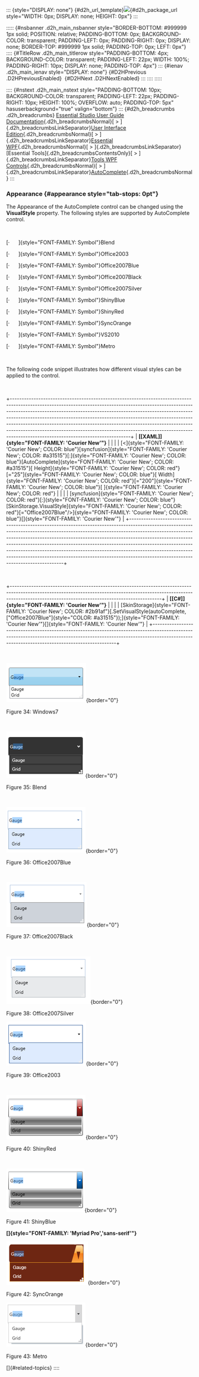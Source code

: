 ::: {style="DISPLAY: none"}
[](ms-xhelp:///?Id=d2h_url_template){#d2h_url_template}![](!package_url!){#d2h_package_url style="WIDTH: 0px; DISPLAY: none; HEIGHT: 0px"}
:::

::::: {#nsbanner .d2h_main_nsbanner style="BORDER-BOTTOM: #999999 1px solid; POSITION: relative; PADDING-BOTTOM: 0px; BACKGROUND-COLOR: transparent; PADDING-LEFT: 0px; PADDING-RIGHT: 0px; DISPLAY: none; BORDER-TOP: #999999 1px solid; PADDING-TOP: 0px; LEFT: 0px"}
:::: {#TitleRow .d2h_main_titlerow style="PADDING-BOTTOM: 4px; BACKGROUND-COLOR: transparent; PADDING-LEFT: 22px; WIDTH: 100%; PADDING-RIGHT: 10px; DISPLAY: none; PADDING-TOP: 4px"}
::: {#ienav .d2h_main_ienav style="DISPLAY: none"}
[](ms-xhelp:///?Id=24c209bb-5131-4c32-9068-b9b981da749b){#D2HPrevious .D2HPreviousEnabled}  [](ms-xhelp:///?Id=3793a243-2943-4dff-8ed9-549177d502d4){#D2HNext .D2HNextEnabled}
:::
::::
:::::

:::: {#nstext .d2h_main_nstext style="PADDING-BOTTOM: 10px; BACKGROUND-COLOR: transparent; PADDING-LEFT: 22px; PADDING-RIGHT: 10px; HEIGHT: 100%; OVERFLOW: auto; PADDING-TOP: 5px" hasuserbackground="true" valign="bottom"}
::: {#d2h_breadcrumbs .d2h_breadcrumbs}
[Essential Studio User Guide Documentation](ms-xhelp:///?Id=12457748-09e3-4d74-a240-8e049cedf030){.d2h_breadcrumbsNormal}[ \> ]{.d2h_breadcrumbsLinkSeparator}[User Interface Edition](ms-xhelp:///?Id=c29296b7-531c-413b-a0ec-488ca1f7f669){.d2h_breadcrumbsNormal}[ \> ]{.d2h_breadcrumbsLinkSeparator}[Essential WPF](ms-xhelp:///?Id=7f4f82c5-151c-4262-94d0-75c4626c77bc){.d2h_breadcrumbsNormal}[ \> ]{.d2h_breadcrumbsLinkSeparator}[Essential Tools]{.d2h_breadcrumbsContentsOnly}[ \> ]{.d2h_breadcrumbsLinkSeparator}[Tools WPF Controls](ms-xhelp:///?Id=2ea58a12-9426-4a63-96b4-89eb80232c2c){.d2h_breadcrumbsNormal}[ \> ]{.d2h_breadcrumbsLinkSeparator}[AutoComplete](ms-xhelp:///?Id=dd346fbc-4f8f-437f-8728-e697af09cc18){.d2h_breadcrumbsNormal}
:::

### Appearance {#appearance style="tab-stops: 0pt"}

The Appearance of the AutoComplete control can be changed using the **VisualStyle** property. The following styles are supported by AutoComplete control.

 

[·      ]{style="FONT-FAMILY: Symbol"}Blend

[·      ]{style="FONT-FAMILY: Symbol"}Office2003

[·      ]{style="FONT-FAMILY: Symbol"}Office2007Blue

[·      ]{style="FONT-FAMILY: Symbol"}Office2007Black

[·      ]{style="FONT-FAMILY: Symbol"}Office2007Silver

[·      ]{style="FONT-FAMILY: Symbol"}ShinyBlue

[·      ]{style="FONT-FAMILY: Symbol"}ShinyRed

[·      ]{style="FONT-FAMILY: Symbol"}SyncOrange

[·      ]{style="FONT-FAMILY: Symbol"}VS2010

[·      ]{style="FONT-FAMILY: Symbol"}Metro

 

The following code snippet illustrates how different visual styles can be applied to the control.

 

+--------------------------------------------------------------------------------------------------------------------------------------------------------------------------------------------------------------------------------------------------------------------------------------------------------------------------------------------------------------------------------------------------------------------------------------------------------------------------------------------------------------------------------------+
| **[\[XAML\]]{style="FONT-FAMILY: 'Courier New'"}**                                                                                                                                                                                                                                                                                                                                                                                                                                                                                   |
|                                                                                                                                                                                                                                                                                                                                                                                                                                                                                                                                      |
| [\<]{style="FONT-FAMILY: 'Courier New'; COLOR: blue"}[syncfusion]{style="FONT-FAMILY: 'Courier New'; COLOR: #a31515"}[:]{style="FONT-FAMILY: 'Courier New'; COLOR: blue"}[AutoComplete]{style="FONT-FAMILY: 'Courier New'; COLOR: #a31515"}[ Height]{style="FONT-FAMILY: 'Courier New'; COLOR: red"}[=\"25\"]{style="FONT-FAMILY: 'Courier New'; COLOR: blue"}[ Width]{style="FONT-FAMILY: 'Courier New'; COLOR: red"}[=\"200\"]{style="FONT-FAMILY: 'Courier New'; COLOR: blue"}[ ]{style="FONT-FAMILY: 'Courier New'; COLOR: red"} |
|                                                                                                                                                                                                                                                                                                                                                                                                                                                                                                                                      |
| [syncfusion]{style="FONT-FAMILY: 'Courier New'; COLOR: red"}[:]{style="FONT-FAMILY: 'Courier New'; COLOR: blue"}[SkinStorage.VisualStyle]{style="FONT-FAMILY: 'Courier New'; COLOR: red"}[=\"Office2007Blue\"/\>]{style="FONT-FAMILY: 'Courier New'; COLOR: blue"}[]{style="FONT-FAMILY: 'Courier New'"}                                                                                                                                                                                                                             |
+--------------------------------------------------------------------------------------------------------------------------------------------------------------------------------------------------------------------------------------------------------------------------------------------------------------------------------------------------------------------------------------------------------------------------------------------------------------------------------------------------------------------------------------+

 

+---------------------------------------------------------------------------------------------------------------------------------------------------------------------------------------------------------------------------+
| **[\[C#\]]{style="FONT-FAMILY: 'Courier New'"}**                                                                                                                                                                          |
|                                                                                                                                                                                                                           |
| [SkinStorage]{style="FONT-FAMILY: 'Courier New'; COLOR: #2b91af"}[.SetVisualStyle(autoComplete, [\"Office2007Blue\"]{style="COLOR: #a31515"});]{style="FONT-FAMILY: 'Courier New'"}[]{style="FONT-FAMILY: 'Courier New'"} |
+---------------------------------------------------------------------------------------------------------------------------------------------------------------------------------------------------------------------------+

 

![Description: C:\\Users\\Dhileep\\Desktop\\Vol4-Documentation\\ScreenShots\\WPF-AC\\Win-7.png](ImagesExt/image30_38.png){border="0"}

Figure 34: Windows7

 

![Description: C:\\Users\\Dhileep\\Desktop\\Vol4-Documentation\\ScreenShots\\WPF-AC\\Blend.png](ImagesExt/image30_39.png){border="0"}

Figure 35: Blend

 

![Description: C:\\Users\\Dhileep\\Desktop\\Vol4-Documentation\\ScreenShots\\WPF-AC\\2007Blue.png](ImagesExt/image30_40.png){border="0"}

Figure 36: Office2007Blue

 

![Description: C:\\Users\\Dhileep\\Desktop\\Vol4-Documentation\\ScreenShots\\WPF-AC\\2007Black.png](ImagesExt/image30_41.png){border="0"}

Figure 37: Office2007Black

 

![Description: C:\\Users\\Dhileep\\Desktop\\Vol4-Documentation\\ScreenShots\\WPF-AC\\2007Silver.png](ImagesExt/image30_42.png){border="0"}

Figure 38: Office2007Silver

![Description: C:\\Users\\Dhileep\\Desktop\\Vol4-Documentation\\ScreenShots\\WPF-AC\\2003.png](ImagesExt/image30_43.png){border="0"}

Figure 39: Office2003

 

![Description: C:\\Users\\Dhileep\\Desktop\\Vol4-Documentation\\ScreenShots\\WPF-AC\\SHinyRed.png](ImagesExt/image30_44.png){border="0"}

Figure 40: ShinyRed

 

![Description: C:\\Users\\Dhileep\\Desktop\\Vol4-Documentation\\ScreenShots\\WPF-AC\\ShinyBlue.png](ImagesExt/image30_45.png){border="0"}

Figure 41: ShinyBlue

**[]{style="FONT-FAMILY: 'Myriad Pro','sans-serif'"}** 

![Description: C:\\Users\\Dhileep\\Desktop\\Vol4-Documentation\\ScreenShots\\WPF-AC\\SyncOrang.png](ImagesExt/image30_46.png){border="0"}

Figure 42: SyncOrange

![](ImagesExt/image30_47.png){border="0"}

Figure 43: Metro

[]{#related-topics}
::::
